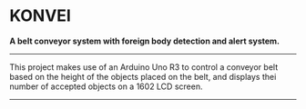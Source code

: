 # __KONVEI__

**A belt conveyor system with foreign body detection and alert system.**

***

This project makes use of an Arduino Uno R3 to control a conveyor belt based on the height of the objects placed on the belt, and displays thei number of accepted objects on a 1602 LCD screen.

***

